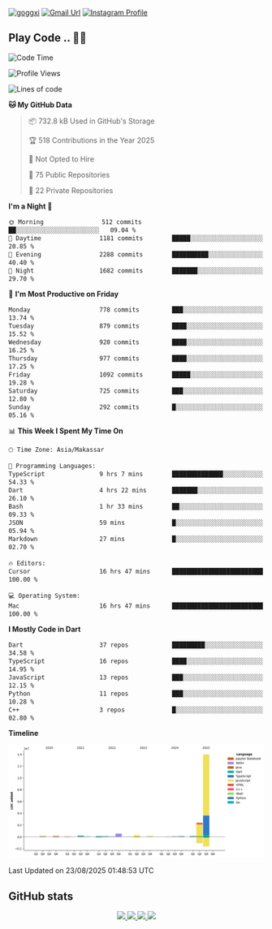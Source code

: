 [![goggxi](https://img.shields.io/badge/Portofolio-Goggxi-orange)](https://goggxi.github.io)
[![Gmail Url](https://img.shields.io/twitter/url?label=Goggxi@gmail.com&logo=gmail&style=social&url=http%3A%2F%2Fmailto%3Acontact.Goggxi@gmail.com)](mailto:Goggxi@gmail.com) [![Instagram Profile](https://img.shields.io/twitter/url?label=moh_rifkan&logo=instagram&style=social&url=https://www.instagram.com/moh_rifkan/)](https://www.instagram.com/moh_rifkan/)

## Play Code .. 💬🚀

<!-- [![Moh Rifkan GitHub stats](https://github-readme-stats.vercel.app/api?username=goggxi&count_private=true&show_icons=true&theme=dracula&custom_title=Goggxi%20Statistic%20🚀)](https://github.com/goggxi/goggxi)

[![Top Langs](https://github-readme-stats.vercel.app/api/top-langs/?username=goggxi&langs_count=8&layout=compact&show_icons=true&theme=dracula)](https://github.com/goggxi/goggxi) -->

<!--START_SECTION:waka-->
![Code Time](http://img.shields.io/badge/Code%20Time-4%2C482%20hrs%2051%20mins-blue)

![Profile Views](http://img.shields.io/badge/Profile%20Views-20-blue)

![Lines of code](https://img.shields.io/badge/From%20Hello%20World%20I%27ve%20Written-18.4%20million%20lines%20of%20code-blue)

**🐱 My GitHub Data** 

> 📦 732.8 kB Used in GitHub's Storage 
 > 
> 🏆 518 Contributions in the Year 2025
 > 
> 🚫 Not Opted to Hire
 > 
> 📜 75 Public Repositories 
 > 
> 🔑 22 Private Repositories 
 > 
**I'm a Night 🦉** 

```text
🌞 Morning                512 commits         ██░░░░░░░░░░░░░░░░░░░░░░░   09.04 % 
🌆 Daytime                1181 commits        █████░░░░░░░░░░░░░░░░░░░░   20.85 % 
🌃 Evening                2288 commits        ██████████░░░░░░░░░░░░░░░   40.40 % 
🌙 Night                  1682 commits        ███████░░░░░░░░░░░░░░░░░░   29.70 % 
```
📅 **I'm Most Productive on Friday** 

```text
Monday                   778 commits         ███░░░░░░░░░░░░░░░░░░░░░░   13.74 % 
Tuesday                  879 commits         ████░░░░░░░░░░░░░░░░░░░░░   15.52 % 
Wednesday                920 commits         ████░░░░░░░░░░░░░░░░░░░░░   16.25 % 
Thursday                 977 commits         ████░░░░░░░░░░░░░░░░░░░░░   17.25 % 
Friday                   1092 commits        █████░░░░░░░░░░░░░░░░░░░░   19.28 % 
Saturday                 725 commits         ███░░░░░░░░░░░░░░░░░░░░░░   12.80 % 
Sunday                   292 commits         █░░░░░░░░░░░░░░░░░░░░░░░░   05.16 % 
```


📊 **This Week I Spent My Time On** 

```text
🕑︎ Time Zone: Asia/Makassar

💬 Programming Languages: 
TypeScript               9 hrs 7 mins        ██████████████░░░░░░░░░░░   54.33 % 
Dart                     4 hrs 22 mins       ███████░░░░░░░░░░░░░░░░░░   26.10 % 
Bash                     1 hr 33 mins        ██░░░░░░░░░░░░░░░░░░░░░░░   09.33 % 
JSON                     59 mins             █░░░░░░░░░░░░░░░░░░░░░░░░   05.94 % 
Markdown                 27 mins             █░░░░░░░░░░░░░░░░░░░░░░░░   02.70 % 

🔥 Editors: 
Cursor                   16 hrs 47 mins      █████████████████████████   100.00 % 

💻 Operating System: 
Mac                      16 hrs 47 mins      █████████████████████████   100.00 % 
```

**I Mostly Code in Dart** 

```text
Dart                     37 repos            █████████░░░░░░░░░░░░░░░░   34.58 % 
TypeScript               16 repos            ████░░░░░░░░░░░░░░░░░░░░░   14.95 % 
JavaScript               13 repos            ███░░░░░░░░░░░░░░░░░░░░░░   12.15 % 
Python                   11 repos            ███░░░░░░░░░░░░░░░░░░░░░░   10.28 % 
C++                      3 repos             █░░░░░░░░░░░░░░░░░░░░░░░░   02.80 % 
```



**Timeline**

![Lines of Code chart](https://raw.githubusercontent.com/Goggxi/Goggxi/main/assets/bar_graph.png)


 Last Updated on 23/08/2025 01:48:53 UTC
<!--END_SECTION:waka-->

## GitHub stats

<p align="center">
  <a href="https://github.com/goggxi">
    <img src="http://github-profile-summary-cards.vercel.app/api/cards/profile-details?username=goggxi&theme=transparent" />
  </a>
  <a href="https://github.com/goggxi">
    <img src="https://github-readme-streak-stats.herokuapp.com/?user=goggxi&hide_border=true&card_width=338&theme=transparent" />
  </a>
  <a href="https://github.com/goggxi">
    <img src="http://github-profile-summary-cards.vercel.app/api/cards/stats?username=goggxi&theme=transparent" />
  </a>
  <a href="https://github.com/goggxi">
    <img src="https://github-readme-stats.vercel.app/api/top-langs/?username=goggxi&langs_count=10&exclude_repo=&hide=c,makefile,html,css,sass,nix,nunjucks,tsql,dockerfile,shell&card_width=699&hide_border=true&theme=transparent" />
  </a>
  <!-- <br/>
  <a href="https://github.com/goggxi">
    <img src="https://komarev.com/ghpvc/?username=goggxi&color=blue&style=flat" />
  </a> -->
</p>
